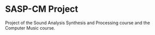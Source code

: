 # SASP-CM Project
Project of the Sound Analysis Synthesis and Processing course and the Computer Music course.
